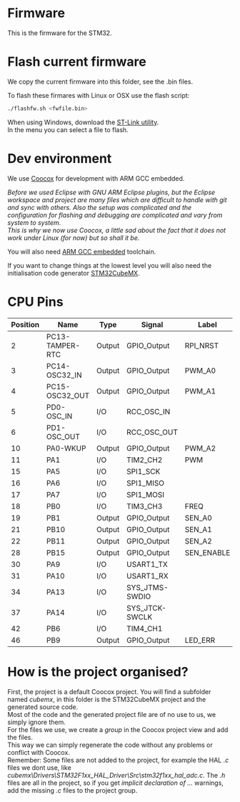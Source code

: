 # Firmware
This is the firmware for the STM32.



# Flash current firmware
We copy the current firmware into this folder, see the .bin files.

To flash these firmares with Linux or OSX use the flash script:
```bash
./flashfw.sh <fwfile.bin>
```

When using Windows, download the [ST-Link utility](http://www.st.com/web/en/catalog/tools/PF258168).  
In the menu you can select a file to flash.



# Dev environment
We use [Coocox](http://www.coocox.org/software.html) for development with ARM GCC embedded.

*Before we used Eclipse with GNU ARM Eclipse plugins, but the Eclipse workspace
and project are many files which are difficult to handle with git and sync with others.
Also the setup was complicated and the configuration for flashing and debugging are complicated and vary from
system to system.  
This is why we now use Coocox, a little sad about the fact that it does not work
under Linux (for now) but so shall it be.*

You will also need [ARM GCC embedded](https://launchpad.net/gcc-arm-embedded/+download) toolchain.

If you want to change things at the lowest level you will also need the initialisation
code generator [STM32CubeMX](http://www.st.com/web/catalog/tools/FM147/CL1794/SC961/SS1743/PF259242?sc=microxplorer).




# CPU Pins

|Position|Name           |Type  |Signal        |Label     |
|--------|---------------|------|--------------|----------|
|2       |PC13-TAMPER-RTC|Output|GPIO_Output   |RPI_NRST  |
|3       |PC14-OSC32_IN  |Output|GPIO_Output   |PWM_A0    |
|4       |PC15-OSC32_OUT |Output|GPIO_Output   |PWM_A1    |
|5       |PD0-OSC_IN     |I/O   |RCC_OSC_IN    |          |
|6       |PD1-OSC_OUT    |I/O   |RCC_OSC_OUT   |          |
|10      |PA0-WKUP       |Output|GPIO_Output   |PWM_A2    |
|11      |PA1            |I/O   |TIM2_CH2      |PWM       |
|15      |PA5            |I/O   |SPI1_SCK      |          |
|16      |PA6            |I/O   |SPI1_MISO     |          |
|17      |PA7            |I/O   |SPI1_MOSI     |          |
|18      |PB0            |I/O   |TIM3_CH3      |FREQ      |
|19      |PB1            |Output|GPIO_Output   |SEN_A0    |
|21      |PB10           |Output|GPIO_Output   |SEN_A1    |
|22      |PB11           |Output|GPIO_Output   |SEN_A2    |
|28      |PB15           |Output|GPIO_Output   |SEN_ENABLE|
|30      |PA9            |I/O   |USART1_TX     |          |
|31      |PA10           |I/O   |USART1_RX     |          |
|34      |PA13           |I/O   |SYS_JTMS-SWDIO|          |
|37      |PA14           |I/O   |SYS_JTCK-SWCLK|          |
|42      |PB6            |I/O   |TIM4_CH1      |          |
|46      |PB9            |Output|GPIO_Output   |LED_ERR   |


# How is the project organised?
First, the project is a default Coocox project. You will find a subfolder named
*cubemx*, in this folder is the STM32CubeMX project and the generated source code.  
Most of the code and the generated project file are of no use to us, we simply ignore them.  
For the files we use, we create a *group* in the Coocox project view and add the files.  
This way we can simply regenerate the code without any problems or conflict with Coocox.  
Remember: Some files are not added to the project, for example the HAL *.c* files we dont use,
like *cubemx\Drivers\STM32F1xx_HAL_Driver\Src\stm32f1xx_hal_adc.c*.
The *.h* files are all in the project, so if you get *implicit declaration of ...* warnings,
add the missing *.c* files to the project group.

